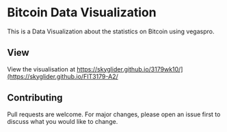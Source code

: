 # Bitcoin Data Visualization
This is a Data Visualization about the statistics on Bitcoin using vegaspro.

## View 
View the visualisation at https://skyglider.github.io/3179wk10/](https://skyglider.github.io/FIT3179-A2/

## Contributing

Pull requests are welcome. For major changes, please open an issue first
to discuss what you would like to change.
